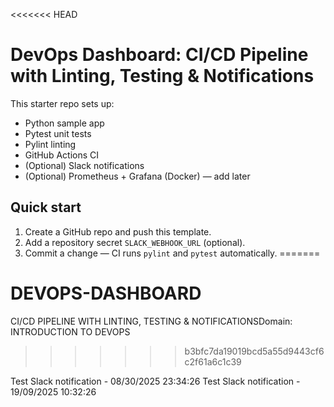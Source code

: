 <<<<<<< HEAD
# DevOps Dashboard: CI/CD Pipeline with Linting,   Testing & Notifications

This starter repo sets up:
- Python sample app
- Pytest unit tests
- Pylint linting
- GitHub Actions CI
- (Optional) Slack notifications
- (Optional) Prometheus + Grafana (Docker) — add later

## Quick start
1) Create a GitHub repo and push this template.
2) Add a repository secret `SLACK_WEBHOOK_URL` (optional).
3) Commit a change — CI runs `pylint` and `pytest` automatically.
=======
# DEVOPS-DASHBOARD
CI/CD PIPELINE WITH LINTING, TESTING &amp; NOTIFICATIONSDomain: INTRODUCTION TO DEVOPS
>>>>>>> b3bfc7da19019bcd5a55d9443cf6c2f61a6c1c39

Test Slack notification - 08/30/2025 23:34:26
Test Slack notification - 19/09/2025 10:32:26
